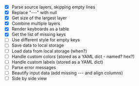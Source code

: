 - [x] Parse source layers, skipping empty lines
- [x] Replace "---" with null
- [x] Get size of the largest layer
- [x] Combine multiple layers
- [x] Render keyboards as a table
- [x] Get the list of missing keys
- [ ] Use different style for empty keys
- [ ] Save data to local storage
- [ ] Load data from local storage (when?)
- [ ] Handle custom colors (stored as a YAML dict - named? hex?)
- [ ] Handle custom labels (stored as a YAML dict)
- [ ] Parse error messages
- [ ] Beautify input data (add missing --- and align columns)
- [ ] Side by side view
